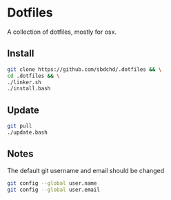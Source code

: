 # Dotfiles

A collection of dotfiles, mostly for osx.

## Install

```bash
git clone https://github.com/sbdchd/.dotfiles && \
cd .dotfiles && \
./linker.sh
./install.bash
```

## Update

```bash
git pull
./update.bash
```

## Notes

The default git username and email should be changed

```bash
git config --global user.name
git config --global user.email
```
